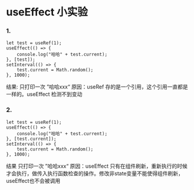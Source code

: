# useEffect 小实验
### 1.
```JS
let test = useRef(1);
useEffect(() => {
    console.log("哈哈" + test.current);
}, [test]);
setInterval(() => {
    test.current = Math.random();
}, 1000);
```
结果: 只打印一次 ”哈哈xxx“
原因：useRef 存的是一个引用，这个引用一直都是一样的。useEffect 检测不到变动
### 2. 
```JS
let test = useRef(1);
useEffect(() => {
    console.log("哈哈" + test.current);
}, [test.current]);
setInterval(() => {
    test.current = Math.random();
}, 1000);
```
结果 只打印一次 ”哈哈xxx“
原因：useEffect 只有在组件刷新，重新执行的时候才会执行，做传入执行函数检查的操作。修改非state变量不能使得组件刷新，useEffect也不会被调用